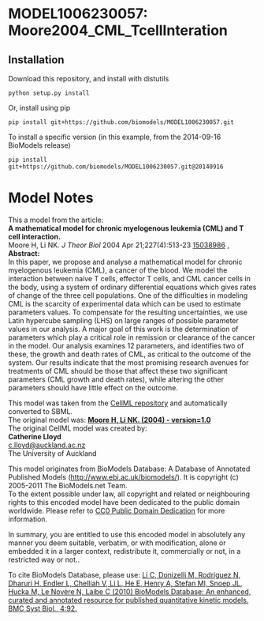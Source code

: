 # MODEL1006230057: Moore2004_CML_TcellInteration

## Installation

Download this repository, and install with distutils

`python setup.py install`

Or, install using pip

`pip install git+https://github.com/biomodels/MODEL1006230057.git`

To install a specific version (in this example, from the 2014-09-16 BioModels release)

`pip install git+https://github.com/biomodels/MODEL1006230057.git@20140916`


# Model Notes


This a model from the article:  
**A mathematical model for chronic myelogenous leukemia (CML) and T cell interaction.**   
Moore H, Li NK. _J Theor Biol_ 2004 Apr 21;227(4):513-23
[15038986](http://www.ncbi.nlm.nih.gov/pubmed/15038986) ,  
**Abstract:**   
In this paper, we propose and analyse a mathematical model for chronic
myelogenous leukemia (CML), a cancer of the blood. We model the interaction
between naive T cells, effector T cells, and CML cancer cells in the body,
using a system of ordinary differential equations which gives rates of change
of the three cell populations. One of the difficulties in modeling CML is the
scarcity of experimental data which can be used to estimate parameters values.
To compensate for the resulting uncertainties, we use Latin hypercube sampling
(LHS) on large ranges of possible parameter values in our analysis. A major
goal of this work is the determination of parameters which play a critical
role in remission or clearance of the cancer in the model. Our analysis
examines 12 parameters, and identifies two of these, the growth and death
rates of CML, as critical to the outcome of the system. Our results indicate
that the most promising research avenues for treatments of CML should be those
that affect these two significant parameters (CML growth and death rates),
while altering the other parameters should have little effect on the outcome.

This model was taken from the [CellML
repository](http://www.cellml.org/models) and automatically converted to SBML.  
The original model was: [ **Moore H, Li NK. (2004) - version=1.0**
](http://models.cellml.org/exposure/f1aaa04a7e0de5bf974d296a1ff9dd25)  
The original CellML model was created by:  
**Catherine Lloyd**   
c.lloyd@auckland.ac.nz  
The University of Auckland  

This model originates from BioModels Database: A Database of Annotated
Published Models (http://www.ebi.ac.uk/biomodels/). It is copyright (c)
2005-2011 The BioModels.net Team.  
To the extent possible under law, all copyright and related or neighbouring
rights to this encoded model have been dedicated to the public domain
worldwide. Please refer to [CC0 Public Domain
Dedication](http://creativecommons.org/publicdomain/zero/1.0/) for more
information.

In summary, you are entitled to use this encoded model in absolutely any
manner you deem suitable, verbatim, or with modification, alone or embedded it
in a larger context, redistribute it, commercially or not, in a restricted way
or not..  
  
To cite BioModels Database, please use: [Li C, Donizelli M, Rodriguez N,
Dharuri H, Endler L, Chelliah V, Li L, He E, Henry A, Stefan MI, Snoep JL,
Hucka M, Le Novère N, Laibe C (2010) BioModels Database: An enhanced, curated
and annotated resource for published quantitative kinetic models. BMC Syst
Biol., 4:92.](http://www.ncbi.nlm.nih.gov/pubmed/20587024)


